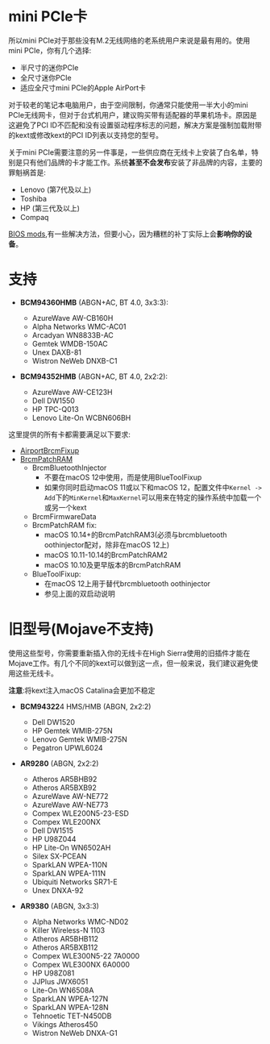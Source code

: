 # mini PCIe卡

所以mini PCIe对于那些没有M.2无线网络的老系统用户来说是最有用的。使用mini PCIe，你有几个选择:

* 半尺寸的迷你PCIe
* 全尺寸迷你PCIe
* 适应全尺寸mini PCIe的Apple AirPort卡

对于较老的笔记本电脑用户，由于空间限制，你通常只能使用一半大小的mini PCIe无线网卡，但对于台式机用户，建议购买带有适配器的苹果机场卡。原因是这避免了PCI ID不匹配和没有设置驱动程序标志的问题，解决方案是强制加载附带的kext或修改kext的PCI ID列表以支持您的型号。

关于mini PCIe需要注意的另一件事是，一些供应商在无线卡上安装了白名单，特别是只有他们品牌的卡才能工作。系统**甚至不会发布**安装了非品牌的内容，主要的罪魁祸首是:

* Lenovo (第7代及以上)
* Toshiba
* HP (第三代及以上)
* Compaq

[BIOS mods](https://medium.com/@p0358/removing-wlan-wwan-bios-whitelist-on-a-lenovo-laptop-to-use-a-custom-wi-fi-card-f6033a5a5e5a),有一些解决方法，但要小心，因为糟糕的补丁实际上会**影响你的设备**。

# 支持

* **BCM94360HMB** (ABGN+AC, BT 4.0, 3x3:3):

  * AzureWave AW-CB160H
  * Alpha Networks WMC-AC01
  * Arcadyan WN8833B-AC
  * Gemtek WMDB-150AC
  * Unex DAXB-81
  * Wistron NeWeb DNXB-C1

* **BCM94352HMB** (ABGN+AC, BT 4.0, 2x2:2):

  * AzureWave AW-CE123H
  * Dell DW1550
  * HP TPC-Q013
  * Lenovo Lite-On WCBN606BH

这里提供的所有卡都需要满足以下要求:

* [AirportBrcmFixup](https://github.com/acidanthera/AirportBrcmFixup/releases)
* [BrcmPatchRAM](https://github.com/acidanthera/BrcmPatchRAM/releases)
  * BrcmBluetoothInjector
    * 不要在macOS 12中使用，而是使用BlueToolFixup
    * 如果你同时启动macOS 11或以下和macOS 12，配置文件中`Kernel -> Add`下的`MinKernel`和`MaxKernel`可以用来在特定的操作系统中加载一个或另一个kext
  * BrcmFirmwareData
  * BrcmPatchRAM fix:
    * macOS 10.14+的BrcmPatchRAM3(必须与brcmbluetooth oothinjector配对，除非在macOS 12上)
    * macOS 10.11-10.14的BrcmPatchRAM2
    * macOS 10.10及更早版本的BrcmPatchRAM
  * BlueToolFixup:
    * 在macOS 12上用于替代brcmbluetooth oothinjector
    * 参见上面的双启动说明

# 旧型号(Mojave不支持)

使用这些型号，你需要重新插入你的无线卡在High Sierra使用的旧插件才能在Mojave工作。有几个不同的kext可以做到这一点，但一般来说，我们建议避免使用这些无线卡。

**注意**:将kext注入macOS Catalina会更加不稳定

* **BCM94322**4 HMS/HMB (ABGN, 2x2:2)
  * Dell DW1520
  * HP Gemtek WMIB-275N
  * Lenovo Gemtek WMIB-275N
  * Pegatron UPWL6024

* **AR9280** (ABGN, 2x2:2)

  * Atheros AR5BHB92
  * Atheros AR5BXB92
  * AzureWave AW-NE772
  * AzureWave AW-NE773
  * Compex WLE200N5-23-ESD
  * Compex WLE200NX
  * Dell DW1515
  * HP U98Z044
  * HP Lite-On WN6502AH
  * Silex SX-PCEAN
  * SparkLAN WPEA-110N
  * SparkLAN WPEA-111N
  * Ubiquiti Networks SR71-E
  * Unex DNXA-92

* **AR9380** (ABGN, 3x3:3)
  * Alpha Networks WMC-ND02
  * Killer Wireless-N 1103
  * Atheros AR5BHB112
  * Atheros AR5BXB112
  * Compex WLE300N5-22 7A0000
  * Compex WLE300NX 6A0000
  * HP U98Z081
  * JJPlus JWX6051
  * Lite-On WN6508A
  * SparkLAN WPEA-127N
  * SparkLAN WPEA-128N
  * Tehnoetic TET-N450DB
  * Vikings Atheros450
  * Wistron NeWeb DNXA-G1
